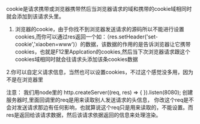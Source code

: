 cookie是请求携带或浏览器携带然后当浏览器请求的域和携带的cookie域相同时就会添加到该请求头里。<br/>

1. 浏览器的cookie，由于你找不到浏览器发送请求的源码所以不能进行设置cookies,而你可以通过res返回一个如：（res.setHeader('set-cookie','xiaoben=www')）的数据，该数据的作用的是告诉浏览器让它携带cookies，也就是F12里Applcation的cookies,然后当下次浏览器请求跟这个cookies域相同时就会往请求头添加该条cookies数据<br/>

2.你可以自定义请求信息，当然也可以设置cookies，不过这个感觉没多用，因为不是在浏览器里<br/>


注意： 我们用node里的 http.createServer((req, res) => {  }).listen(8080); 创建服务器时,里面回调里的req是用来读取别人发送请求的头信息，
你改这个req是不会对发送请求那边有任何影响，也就算说这个req只是用来读取的，不能设置。而res是返回给该请求数据，然后该请求依据返回的信息来处理渲染。
